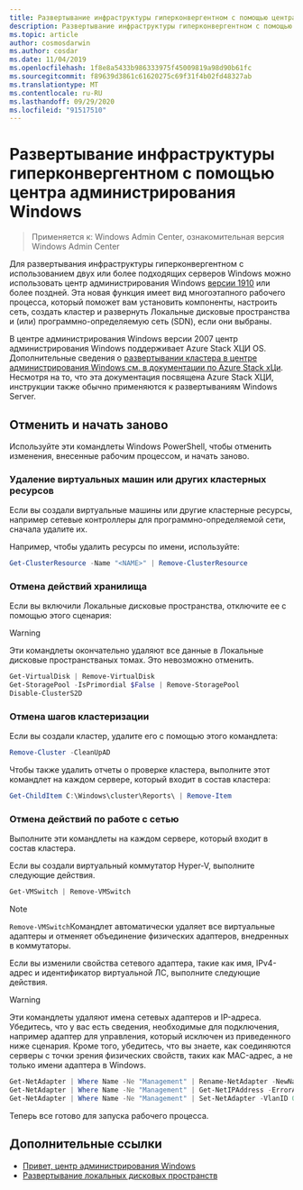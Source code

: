 ```yaml
---
title: Развертывание инфраструктуры гиперконвергентном с помощью центра администрирования Windows
description: Развертывание инфраструктуры гиперконвергентном с помощью центра администрирования Windows.
ms.topic: article
author: cosmosdarwin
ms.author: cosdar
ms.date: 11/04/2019
ms.openlocfilehash: 1f8e8a5433b986333975f45009819a98d90b61fc
ms.sourcegitcommit: f89639d3861c61620275c69f31f4b02fd48327ab
ms.translationtype: MT
ms.contentlocale: ru-RU
ms.lasthandoff: 09/29/2020
ms.locfileid: "91517510"
---
```

# <a name="deploy-hyperconverged-infrastructure-with-windows-admin-center"></a>Развертывание инфраструктуры гиперконвергентном с помощью центра администрирования Windows

> Применяется к: Windows Admin Center, ознакомительная версия Windows Admin Center

Для развертывания инфраструктуры гиперконвергентном с использованием двух или более подходящих серверов Windows можно использовать центр администрирования Windows [версии 1910](../overview.md) или более поздней. Эта новая функция имеет вид многоэтапного рабочего процесса, который поможет вам установить компоненты, настроить сеть, создать кластер и развернуть Локальные дисковые пространства и (или) программно-определяемую сеть (SDN), если они выбраны.

В центре администрирования Windows версии 2007 центр администрирования Windows поддерживает Azure Stack ХЦИ OS. Дополнительные сведения о [развертывании кластера в центре администрирования Windows см. в документации по Azure Stack хЦи](/azure-stack/hci/get-started). Несмотря на то, что эта документация посвящена Azure Stack ХЦИ, инструкции также обычно применяются к развертываниям Windows Server.

## <a name="undo-and-start-over"></a>Отменить и начать заново

Используйте эти командлеты Windows PowerShell, чтобы отменить изменения, внесенные рабочим процессом, и начать заново.

### <a name="remove-virtual-machines-or-other-clustered-resources"></a>Удаление виртуальных машин или других кластерных ресурсов

Если вы создали виртуальные машины или другие кластерные ресурсы, например сетевые контроллеры для программно-определяемой сети, сначала удалите их.

Например, чтобы удалить ресурсы по имени, используйте:

```PowerShell
Get-ClusterResource -Name "<NAME>" | Remove-ClusterResource
```

### <a name="undo-the-storage-steps"></a>Отмена действий хранилища

Если вы включили Локальные дисковые пространства, отключите ее с помощью этого сценария:

> [!Warning]
> Эти командлеты окончательно удаляют все данные в Локальные дисковые пространстваных томах. Это невозможно отменить.

```PowerShell
Get-VirtualDisk | Remove-VirtualDisk
Get-StoragePool -IsPrimordial $False | Remove-StoragePool
Disable-ClusterS2D
```

### <a name="undo-the-clustering-steps"></a>Отмена шагов кластеризации

Если вы создали кластер, удалите его с помощью этого командлета:

```PowerShell
Remove-Cluster -CleanUpAD
```

Чтобы также удалить отчеты о проверке кластера, выполните этот командлет на каждом сервере, который входит в состав кластера:

```PowerShell
Get-ChildItem C:\Windows\cluster\Reports\ | Remove-Item
```

### <a name="undo-the-networking-steps"></a>Отмена действий по работе с сетью

Выполните эти командлеты на каждом сервере, который входит в состав кластера.

Если вы создали виртуальный коммутатор Hyper-V, выполните следующие действия.

```PowerShell
Get-VMSwitch | Remove-VMSwitch
```

> [!Note]
> `Remove-VMSwitch`Командлет автоматически удаляет все виртуальные адаптеры и отменяет объединение физических адаптеров, внедренных в коммутаторы.

Если вы изменили свойства сетевого адаптера, такие как имя, IPv4-адрес и идентификатор виртуальной ЛС, выполните следующие действия.

> [!Warning]
> Эти командлеты удаляют имена сетевых адаптеров и IP-адреса. Убедитесь, что у вас есть сведения, необходимые для подключения, например адаптер для управления, который исключен из приведенного ниже сценария. Кроме того, убедитесь, что вы знаете, как соединяются серверы с точки зрения физических свойств, таких как MAC-адрес, а не только имени адаптера в Windows.

```PowerShell
Get-NetAdapter | Where Name -Ne "Management" | Rename-NetAdapter -NewName $(Get-Random)
Get-NetAdapter | Where Name -Ne "Management" | Get-NetIPAddress -ErrorAction SilentlyContinue | Where AddressFamily -Eq IPv4 | Remove-NetIPAddress
Get-NetAdapter | Where Name -Ne "Management" | Set-NetAdapter -VlanID 0
```

Теперь все готово для запуска рабочего процесса.

## <a name="additional-references"></a>Дополнительные ссылки

- [Привет, центр администрирования Windows](../overview.md)
- [Развертывание локальных дисковых пространств](../../../storage/storage-spaces/deploy-storage-spaces-direct.md)
